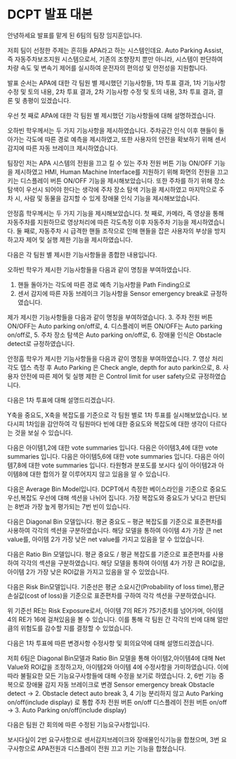 # DCPT 발표 대본

안녕하세요
발표를 맡게 된 6팀의 팀장 임지훈입니다.

저희 팀이 선정한 주제는 흔히들 APA라고 하는 시스템인데요.
Auto Parking Assist, 즉 자동주차보조지원 시스템으로서,
기존의 조향장치 뿐만 아니라, 시스템이 판단하여 차량 속도 및 변속기 제어를 실시하여 운전자의 편의성 및 안전성을 지원합니다.

발표 순서는
APA에 대한 각 팀원 별 제시했던 기능사항들,
1차 투표 결과,
1차 기능사항 수정 및 토의 내용,
2차 투표 결과,
2차 기능사항 수정 및 토의 내용,
3차 투표 결과,
결론 및 총평이 있겠습니다.

우선 첫 째로 APA에 대한 각 팀원 별 제시했던 기능사항들에 대해 설명하겠습니다.

오하빈 학우께서는 두 가지 기능사항을 제시하였습니다.
주차공간 인식 이후 핸들이 돌아가는 각도에 따른 경로 예측을 제시하였고,
또한 사용자의 안전을 확보하기 위해 센서 감지에 따른 자동 브레이크 제시하였습니다.

팀장인 저는
APA 시스템의 전원을 끄고 킬 수 있는 주차 전원 버튼 기능 ON/OFF 기능을 제시하였고
HMI, Human Machine Interface를 지원하기 위해 화면의 전원을 끄고 키는 디스플레이 버튼 ON/OFF 기능을 제시해보았습니다.
또한 주차를 하기 위해 장소탐색이 우선시 되어야 한다는 생각에 주차 장소 탐색 기능을 제시하였고
마지막으로 주차 시, 사람 및 동물을 감지할 수 있게 장애물 인식 기능을 제시해보았습니다.

안정흠 학우께서는 두 가지 기능을 제시해보았습니다.
첫 째로, 카메라, 즉 영상을 통해 자동주차를 지원하므로 영상처리에 따른 각도측정 이후 자동주차 기능을 제시하였습니다.
둘 째로, 자동주차 시 급격한 핸들 조작으로 인해 핸들을 잡은 사용자의 부상을 방지하고자 제어 및 실행 제한 기능을 제시하였습니다.

다음은 각 팀원 별 제시한 기능사항들을 종합한 내용입니다.

오하빈 학우가 제시한 기능사항들을 다음과 같이 명칭을 부여하였습니다.

1. 핸들 돌아가는 각도에 따른 경로 예측 기능사항을 Path Finding으로
2. 센서 감지에 따른 자동 브레이크 기능사항을 Sensor emergency break로 규정하였습니다.

제가 제시한 기능사항들을 다음과 같이 명칭을 부여하였습니다.
3. 주차 전원 버튼 ON/OFF는 Auto parking on/off로,
4. 디스플레이 버튼 ON/OFF는 Auto parking on/off로,
5. 주차 장소 탐색은 Auto parking on/off로,
6. 장애물 인식은 Obstacle detect로 규정하였습니다.

안정흠 학우가 제시한 기능사항들을 다음과 같이 명칭을 부여하였습니다.
7. 영상 처리 각도 뎁스 측정 후 Auto Parking 은 Check angle, depth for auto parkin으로,
8. 사용자 안전에 따른 제어 및 실행 제한 은 Control limit for user safety으로 규정하였습니다.

다음은 1차 투표에 대해 설명드리겠습니다.

Y축을 중요도, X축을 복잡도를 기준으로 각 팀원 별로 1차 투표를 실시해보았습니다.
보다시피 1차임을 감안하여 각 팀원마다 빈에 대한 중요도와 복잡도에 대한 생각이 다르다는 것을 보실 수 있습니다.

다음은 아이템1,2에 대한 vote summaries 입니다.
다음은 아이템3,4에 대한 vote summaries 입니다.
다음은 아이템5,6에 대한 vote summaries 입니다.
다음은 아이템7,8에 대한 vote summaries 입니다.
타원형과 분포도를 보시다 싶이 아이템2과 아이템8에 대한 합의가 잘 이루어지지 않고 있음을 알 수 있습니다.

다음은 Average Bin Model입니다.
DCPT에서 측정한 베이스라인을 기준으로 중요도 우선,복잡도 우선에 대해 섹션을 나뉘어 집니다.
가장 복잡도와 중요도가 낮다고 판단되는 8번과 가장 높게 평가되는 7번 빈이 있습니다.

다음은 Diagonal Bin 모델입니다.
평균 중요도 – 평균 복잡도를 기준으로 표준편차를 사용하여 각각의 섹션을 구분하였습니다.
해당 모델을 통하여 아이템 4가 가장 큰 net value를, 아이템 2가 가장 낮은 net value를 가지고 있음을 알 수 있었습니다.

다음은 Ratio Bin 모델입니다.
평균 중요도 / 평균 복잡도를 기준으로 표준편차를 사용하여 각각의 섹션을 구분하였습니다.
해당 모델을 통하여 아이템 4가 가장 큰 ROI값을, 아이템 2가 가장 낮은 ROI값을 가지고 있음을 알 수 있었습니다.

다음은 Risk Bin모델입니다.
기준선은 평균 소요시간(Probability of loss time),평균 손실값(cost of loss)을 기준으로 표준편차를 구하여 각각 섹션을 구분하였습니다.

위 기준선 RE는 Risk Exposure로서, 아이템 7의 RE가 75기준치를 넘어가며, 아이템 4의 RE가 16에 걸쳐있음을 볼 수 있습니다.
이를 통해 각 팀원 간 각각의 빈에 대해 얼만큼의 위험도를 감수할 지를 결정할 수 있었습니다.

다음은 1차 투표에 따른 변경사항 수정사항 및 회의요약에 대해 설명드리겠습니다.

저희 6팀은 Diagonal Bin모델과 Ratio Bin 모델을 통해 아이템2,아이템4에 대해 Net Value와 ROI값을 조정하고자,
아이템2와 아이템 4에 수정사항을 가미하였습니다.
이에 따라 불필요한 모든 기능요구사항들에 대해 수정을 보기로 하였습니다.
2, 6번 기능 중복으로 장애물 감지 자동 브레이크로 변경
Sensor emergency break
Obstacle detect
→ 2. Obstacle detect auto break
3, 4 기능 분리하지 않고 Auto Parking on/off(include display) 로 통합
주차 전원 버튼 on/off
디스플레이 전원 버튼 on/off
→ 3. Auto Parking on/off(include display)

다음은 팀원 간 회의에 따른 수정된 기능요구사항입니다.

보시다싶이 2번 요구사항으로 센서감지브레이크와 장애물인식기능을 합쳤으며,
3번 요구사항으로 APA전원과 디스플레이 전원 끄고 키는 기능을 합쳤습니다.